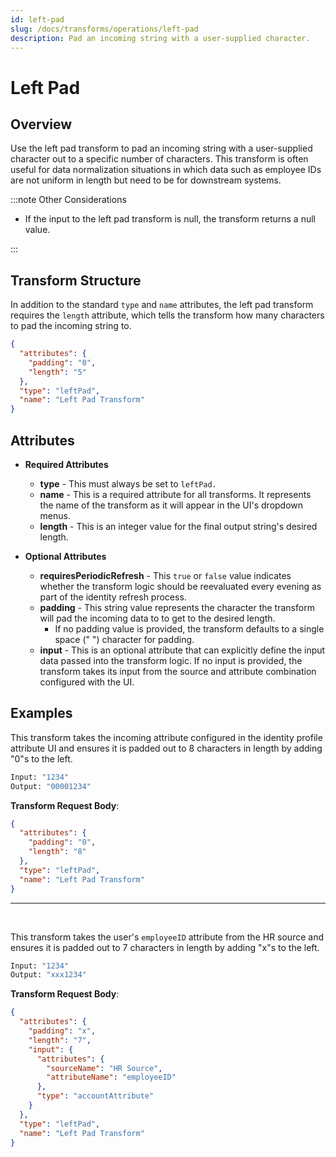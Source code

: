 ```yaml
---
id: left-pad
slug: /docs/transforms/operations/left-pad
description: Pad an incoming string with a user-supplied character.
---
```

# Left Pad

## Overview

Use the left pad transform to pad an incoming string with a user-supplied character out to a specific number of characters. This transform is often useful for data normalization situations in which data such as employee IDs are not uniform in length but need to be for downstream systems.

:::note Other Considerations

- If the input to the left pad transform is null, the transform returns a null value.

:::

## Transform Structure

In addition to the standard `type` and `name` attributes, the left pad transform requires the `length` attribute, which tells the transform how many characters to pad the incoming string to.

```json
{
  "attributes": {
    "padding": "0",
    "length": "5"
  },
  "type": "leftPad",
  "name": "Left Pad Transform"
}
```

## Attributes

- **Required Attributes**
  - **type** - This must always be set to `leftPad.`
  - **name** - This is a required attribute for all transforms. It represents the name of the transform as it will appear in the UI's dropdown menus.
  - **length** - This is an integer value for the final output string's desired length.

- **Optional Attributes**
  - **requiresPeriodicRefresh** - This `true` or `false` value indicates whether the transform logic should be reevaluated every evening as part of the identity refresh process.
  - **padding** - This string value represents the character the transform will pad the incoming data to to get to the desired length.
    - If no padding value is provided, the transform defaults to a single space (" ") character for padding.
  - **input** - This is an optional attribute that can explicitly define the input data passed into the transform logic. If no input is provided, the transform takes its input from the source and attribute combination configured with the UI.

## Examples

This transform takes the incoming attribute configured in the identity profile attribute UI and ensures it is padded out to 8 characters in length by adding "0"s to the left.

```bash
Input: "1234"
Output: "00001234"
```

**Transform Request Body**:

```json
{
  "attributes": {
    "padding": "0",
    "length": "8"
  },
  "type": "leftPad",
  "name": "Left Pad Transform"
}
```

---

<p>&nbsp;</p>

This transform takes the user's `employeeID` attribute from the HR source and ensures it is padded out to 7 characters in length by adding "x"s to the left.

```bash
Input: "1234"
Output: "xxx1234"
```

**Transform Request Body**:

```json
{
  "attributes": {
    "padding": "x",
    "length": "7",
    "input": {
      "attributes": {
        "sourceName": "HR Source",
        "attributeName": "employeeID"
      },
      "type": "accountAttribute"
    }
  },
  "type": "leftPad",
  "name": "Left Pad Transform"
}
```
